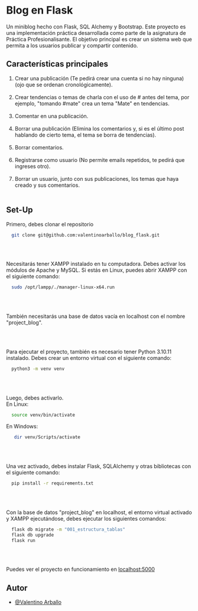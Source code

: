 # Blog en Flask

Un miniblog hecho con Flask, SQL Alchemy y Bootstrap. Este proyecto es una implementación práctica desarrollada como parte de la asignatura de Práctica Profesionalisante. El objetivo principal es crear un sistema web que permita a los usuarios publicar y compartir contenido.

## Características  principales

1. Crear una publicación (Te pedirá crear una cuenta si no hay ninguna) (ojo que se ordenan cronológicamente).<br><br>
2. Crear tendencias o temas de charla con el uso de # antes del tema, por ejemplo, "tomando #mate" crea un tema "Mate" en tendencias. <br><br>
3. Comentar en una publicación. <br><br>
4. Borrar una publicación (Elimina los comentarios y, si es el último post hablando de cierto tema, el tema se borra de tendencias). <br><br>
5. Borrar comentarios. <br><br>
6. Registrarse como usuario (No permite emails repetidos, te pedirá que ingreses otro). <br><br>
7. Borrar un usuario, junto con sus publicaciones, los temas que haya creado y sus comentarios. <br><br>


## Set-Up
Primero, debes clonar el repositorio
```bash
  git clone git@github.com:valentinoarballo/blog_flask.git
```
<br><br>

Necesitarás tener XAMPP instalado en tu computadora. Debes activar los módulos de Apache y MySQL. Si estás en Linux, puedes abrir XAMPP con el siguiente comando:
```bash
  sudo /opt/lampp/./manager-linux-x64.run
```
<br>
<br>

También necesitarás una base de datos vacía en localhost con el nombre "project_blog".

<br>
<br>

Para ejecutar el proyecto, también es necesario tener Python 3.10.11 instalado. Debes crear un entorno virtual con el siguiente comando: 
```bash
  python3 -m venv venv
```
<br><br>

Luego, debes activarlo.<br>
En Linux:
```bash
  source venv/bin/activate
```
En Windows:
```bash
   dir venv/Scripts/activate
```
<br><br>

Una vez activado, debes instalar Flask, SQLAlchemy y otras bibliotecas con el siguiente comando: 
```bash
  pip install -r requirements.txt
```

<br><br>

Con la base de datos "project_blog" en localhost, el entorno virtual activado y XAMPP ejecutándose, debes ejecutar los siguientes comandos:
```bash
  flask db migrate -m "001_estructura_tablas"
  flask db upgrade
  flask run
```

<br><br>

Puedes ver el proyecto en funcionamiento en [localhost:5000](http://localhost:5000/)


## Autor
- [@Valentino Arballo](https://github.com/valentinoarballo)

